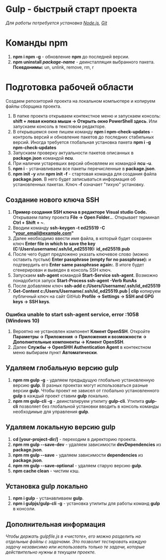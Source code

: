 # Gulp - быстрый старт проекта
_Для работы потребуется установка [Node.js](https://nodejs.org/en/), [Git](https://git-scm.com/)_

# Команды npm
1. **npm i npm -g** - обновление **npm** до последней версии.
1. **npm uninstall _package-name_** - деинсталляция выбранного пакета.
**Псевдонимы:** un, unlink, remove, rm, r 

# Подготовка рабочей области
Создаем репозиторий проекта на локальном компьютере и копируем файлы сборщика проекта.  
1. В папке проекта открываем контекстное меню и запускаем консоль: **shift + левая кнопка мыши -> Открыть окно PowerShell здесь**. Или запускаем консоль в текстовом редакторе.  
1. В открывшемся окне пишем команду **npm i npm-check-updates** - контроль версий и обновление пакетов до последних стабильных версий. Иногда требуется глобальная установка пакета **npm i -g npm-check-updates**
1. Запускаем проверку актуальности пакетов описанных в **package.json** командой **ncu**.
1. При наличии устаревших версий обновляем их командой **ncu -u**.
1. **npm i** - устанавливаем все пакеты перечисленные в **package.json**.
1. **npm init -y** или **npm init -f** - стартовая команда для создания файла **package.json**. В него будет записываться информация об установленных пакетах. Ключ **-f** означает "тихую" установку. 

## Создание нового ключа SSH
1. **Пример создания SSH ключа в редакторе Visual studio Code.** Открываем папку проекта **File -> Open Folder..**. Открывает терминал **Ctrl + Shift + \~**.
1. Вводим команду **ssh-keygen -t ed25519 -C "your_email@example.com"**
1. Далее необходимо ввести имя файла, в который будет сохранен ключ **Enter file in which to save the key (C:\Users\username/.ssh/id_ed25519): id_ed25519.pub**
1. После чего будет предложено указать ключевое слово (можно оставить пустым) **Enter passphrase (empty for no passphrase):** и подтвердить его **Enter same passphrase again:**. В итоге будет сгенерирован и выведен в консоль SSH ключ.
1. Запускаем **ssh-agent** командой **Start-Service ssh-agent**. Возможно понадобится запуск **Start-Process ssh-agent -Verb RunAs**
1. После добавляем ключ **ssh-add c:/Users/Username/.ssh/id_ed25519**
1. **Get-Content c:/Users/Username/.ssh/id_ed25519.pub | clip** копируем публичный ключ на сайт GitHub **Profile -> Settings -> SSH and GPG keys -> SSH keys**.

### Ошибка **unable to start ssh-agent service, error :1058** (Windows 10)
1. Вероятно не установлен компонент **Клиент OpenSSH**. Откройте **Параметры -> Приложения -> Приложения и возможности -> Дополнительные компоненты -> Клиент OpenSSH**. 
1. Далее **Службы -> OpenSHH Authentication Agent** в контекстном меню выбираем пункт **Автоматически**.

## Удаляем глобальную версию gulp
1. **npm rm gulp -g** - удаляем предыдущую глобально установленную версию **gulp**. В разных проектах могут использоваться разные версии **gulp**. Чтобы проект не зависел от глобально установленного **gulp** в каждый проект ставим **gulp** локально.
1. **npm rm gulp-cli -g** - деинсталируем утилиту **gulp-cli**. Утилита **gulp-cli** позволяет без глобальной установки вводить в консоль команды необходимые для управления **gulp**.

## Удаляем локальную версию gulp
1. **cd [your-project-dir/]** - переходим в директорию проекта.
1. **npm rm gulp --save-dev** - удаляем зависимости **devDependencies** из **package.json**.
1. **npm rm gulp --save** - удаляем зависимости **dependencies** из **package.json**.
1. **npm rm gulp --save-optional** - удаляем старую версию **gulp**.
1. **npm cache clean** - чистим кэш.

## Установка gulp локально
1. **npm i gulp** - устанавливаем **gulp**.
1. **npm i gulpjs/gulp-cli -g** - установка утилиты для работы команд **gulp** в консоли.

## Дополнительная информация
_Чтобы держать gulpfile.js в «чистоте», его можно разделить на отдельные файлы с задачами. Это позволит тестировать каждую задачу независимо или использовать только те задачи, которые действительно нужны в текущем проекте._


